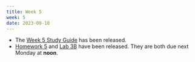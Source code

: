 ```yaml
---
title: Week 5
week: 5
date: 2023-09-18
---
```


- The [Week 5 Study Guide](/assets/guides/week05.pdf) has been released.
- [Homework 5](http://prob140.datahub.berkeley.edu/hub/user-redirect/git-pull?repo=https://github.com/prob140/materials-fa23&branch=main&subPath=hw/Homework_05.ipynb) and [Lab 3B](http://prob140.datahub.berkeley.edu/hub/user-redirect/git-pull?repo=https://github.com/prob140/materials-fa23&branch=main&subPath=lab/Lab_03.ipynb) have been released. They are both due next Monday at **noon**.
